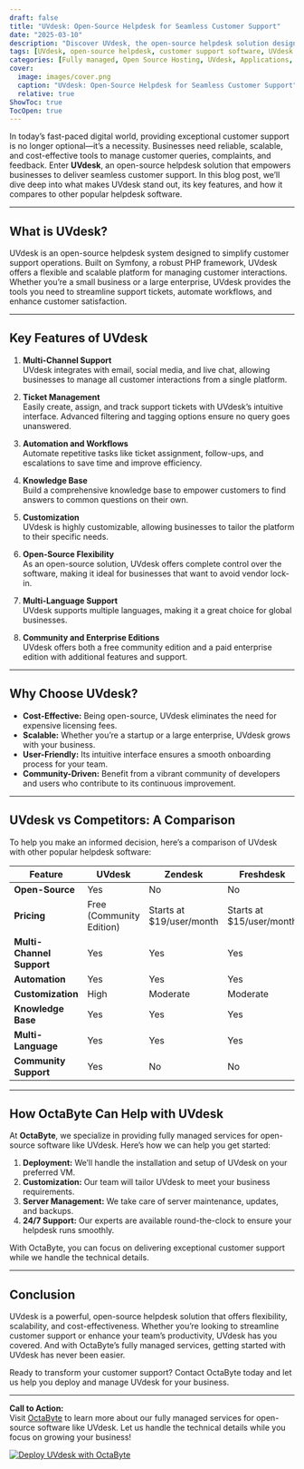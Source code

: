 ```yaml
---
draft: false
title: "UVdesk: Open-Source Helpdesk for Seamless Customer Support"
date: "2025-03-10"
description: "Discover UVdesk, the open-source helpdesk solution designed to streamline customer support. Learn how UVdesk compares to other popular helpdesk software and why it’s the perfect choice for businesses looking for flexibility, scalability, and cost-effectiveness."
tags: [UVdesk, open-source helpdesk, customer support software, UVdesk vs competitors, open-source customer support, managed helpdesk solutions, OctaByte, open-source software, helpdesk comparison, UVdesk features]
categories: [Fully managed, Open Source Hosting, UVdesk, Applications, Customer Support]
cover:
  image: images/cover.png
  caption: "UVdesk: Open-Source Helpdesk for Seamless Customer Support"
  relative: true
ShowToc: true
TocOpen: true
---
```



In today’s fast-paced digital world, providing exceptional customer support is no longer optional—it’s a necessity. Businesses need reliable, scalable, and cost-effective tools to manage customer queries, complaints, and feedback. Enter **UVdesk**, an open-source helpdesk solution that empowers businesses to deliver seamless customer support. In this blog post, we’ll dive deep into what makes UVdesk stand out, its key features, and how it compares to other popular helpdesk software.

---

## What is UVdesk?

UVdesk is an open-source helpdesk system designed to simplify customer support operations. Built on Symfony, a robust PHP framework, UVdesk offers a flexible and scalable platform for managing customer interactions. Whether you’re a small business or a large enterprise, UVdesk provides the tools you need to streamline support tickets, automate workflows, and enhance customer satisfaction.

---

## Key Features of UVdesk

1. **Multi-Channel Support**  
   UVdesk integrates with email, social media, and live chat, allowing businesses to manage all customer interactions from a single platform.

2. **Ticket Management**  
   Easily create, assign, and track support tickets with UVdesk’s intuitive interface. Advanced filtering and tagging options ensure no query goes unanswered.

3. **Automation and Workflows**  
   Automate repetitive tasks like ticket assignment, follow-ups, and escalations to save time and improve efficiency.

4. **Knowledge Base**  
   Build a comprehensive knowledge base to empower customers to find answers to common questions on their own.

5. **Customization**  
   UVdesk is highly customizable, allowing businesses to tailor the platform to their specific needs.

6. **Open-Source Flexibility**  
   As an open-source solution, UVdesk offers complete control over the software, making it ideal for businesses that want to avoid vendor lock-in.

7. **Multi-Language Support**  
   UVdesk supports multiple languages, making it a great choice for global businesses.

8. **Community and Enterprise Editions**  
   UVdesk offers both a free community edition and a paid enterprise edition with additional features and support.

---

## Why Choose UVdesk?

- **Cost-Effective:** Being open-source, UVdesk eliminates the need for expensive licensing fees.
- **Scalable:** Whether you’re a startup or a large enterprise, UVdesk grows with your business.
- **User-Friendly:** Its intuitive interface ensures a smooth onboarding process for your team.
- **Community-Driven:** Benefit from a vibrant community of developers and users who contribute to its continuous improvement.

---

## UVdesk vs Competitors: A Comparison

To help you make an informed decision, here’s a comparison of UVdesk with other popular helpdesk software:

| Feature                | UVdesk                     | Zendesk                   | Freshdesk                | osTicket                |
|------------------------|----------------------------|---------------------------|--------------------------|-------------------------|
| **Open-Source**        | Yes                        | No                        | No                       | Yes                     |
| **Pricing**            | Free (Community Edition)   | Starts at $19/user/month  | Starts at $15/user/month | Free (Community Edition)|
| **Multi-Channel Support** | Yes                      | Yes                       | Yes                      | Limited                 |
| **Automation**         | Yes                        | Yes                       | Yes                      | Basic                   |
| **Customization**      | High                       | Moderate                  | Moderate                 | High                    |
| **Knowledge Base**     | Yes                        | Yes                       | Yes                      | Yes                     |
| **Multi-Language**     | Yes                        | Yes                       | Yes                      | Limited                 |
| **Community Support**  | Yes                        | No                        | No                       | Yes                     |

---

## How OctaByte Can Help with UVdesk

At **OctaByte**, we specialize in providing fully managed services for open-source software like UVdesk. Here’s how we can help you get started:

1. **Deployment:** We’ll handle the installation and setup of UVdesk on your preferred VM.
2. **Customization:** Our team will tailor UVdesk to meet your business requirements.
3. **Server Management:** We take care of server maintenance, updates, and backups.
4. **24/7 Support:** Our experts are available round-the-clock to ensure your helpdesk runs smoothly.

With OctaByte, you can focus on delivering exceptional customer support while we handle the technical details.

---

## Conclusion

UVdesk is a powerful, open-source helpdesk solution that offers flexibility, scalability, and cost-effectiveness. Whether you’re looking to streamline customer support or enhance your team’s productivity, UVdesk has you covered. And with OctaByte’s fully managed services, getting started with UVdesk has never been easier.

Ready to transform your customer support? Contact OctaByte today and let us help you deploy and manage UVdesk for your business.

---

**Call to Action:**  
Visit [OctaByte](https://octabyte.io) to learn more about our fully managed services for open-source software like UVdesk. Let us handle the technical details while you focus on growing your business!

[![Deploy UVdesk with OctaByte](/images/deploy-on-octabyte.png)](https://octabyte.io/fully-managed-open-source-services/applications/customer-support/uvdesk)